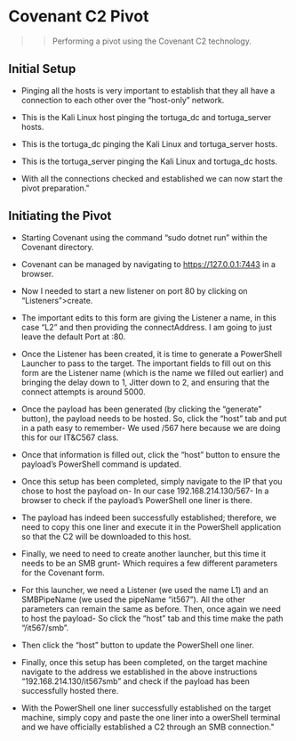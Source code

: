 # Covenant C2 Pivot
>> Performing a pivot using the Covenant C2 technology.

## Initial Setup
- Pinging all the hosts is very important to establish that they all have a connection to each other over the “host-only” network.
- This is the Kali Linux host pinging the tortuga_dc and tortuga_server hosts.
- This is the tortuga_dc pinging the Kali Linux and tortuga_server hosts.

- This is the tortuga_server pinging the Kali Linux and tortuga_dc hosts.
- With all the connections checked and established we can now start the pivot preparation."

## Initiating the Pivot

- Starting Covenant using the command “sudo dotnet run” within the Covenant directory.
- Covenant can be managed by navigating to https://127.0.0.1:7443 in a browser.

- Now I needed to start a new listener on port 80 by clicking on “Listeners”>create.
- The important edits to this form are giving the Listener a name, in this case “L2” and then providing the connectAddress. I am going to just leave the default Port at :80.

- Once the Listener has been created, it is time to generate a PowerShell Launcher to pass to the target. The important fields to fill out on this form are the Listener name (which is the name we filled out earlier) and bringing the delay down to 1, Jitter down to 2, and
ensuring that the connect attempts is around 5000.

- Once the payload has been generated (by clicking the “generate” button), the payload needs to be hosted. So, click the “host” tab and put in a path easy to remember- We used /567 here because we are doing this for our IT&C567 class.
- Once  that  information  is  filled  out,  click  the  “host”  button  to  ensure  the  payload’s PowerShell command is updated.
- Once this setup has been completed, simply navigate to the IP that you chose to host the payload  on-  In  our  case  192.168.214.130/567-  In  a  browser  to  check  if  the  payload’s PowerShell one liner is there.
- The payload has indeed been successfully established; therefore, we need to copy this one liner and execute it in the PowerShell application so that the C2 will be downloaded to this host.

- Finally, we need to need to create another launcher, but this time it needs to be an SMB grunt- Which requires a few different parameters for the Covenant form.
- For this launcher, we need a Listener (we used the name L1) and an SMBPipeName (we used the pipeName “it567”). All the other parameters can remain the same as before. Then, once again we need to host the payload- So click the “host” tab and this time make the path “/it567/smb”.
- Then click the “host” button to update the PowerShell one liner.

- Finally,  once  this  setup  has  been  completed,  on  the  target  machine  navigate  to  the address we established in the above instructions “192.168.214.130/it567smb” and check if the payload has been successfully hosted there.
- With the PowerShell one liner successfully established on the target machine, simply copy and paste the one liner into a   owerShell terminal and we have officially established a C2
through an  SMB connection."
